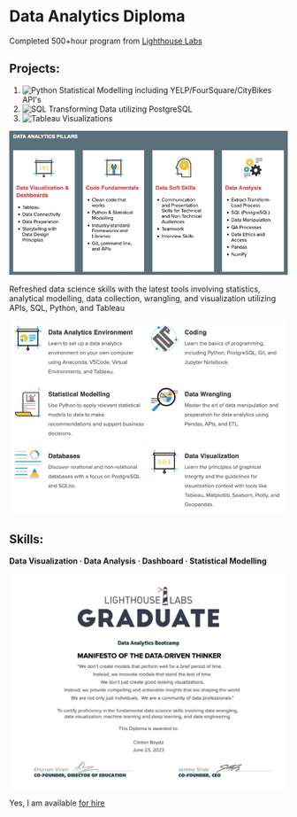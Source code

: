 # Data Analytics Diploma

Completed 500+hour program from [Lighthouse Labs]([https://amii.ca](https://www.lighthouselabs.ca/en/data-analytics))

## Projects:
1. ![Python Statistical Modelling](https://github.com/cboyda/LighthouseLabs/tree/main/Project-Python_Statistics) including YELP/FourSquare/CityBikes API's 
2. ![SQL Transforming Data](https://github.com/cboyda/LighthouseLabs/tree/main/Project-SQL) utilizing PostgreSQL
3. ![Tableau Visualizations](https://github.com/cboyda/LighthouseLabs/tree/main/Project-Tableau)

![data pillars](https://github.com/cboyda/LighthouseLabs/blob/main/program_pillars.png)

Refreshed data science skills with the latest tools involving statistics, analytical modelling, data collection, wrangling, and visualization utilizing APIs, SQL, Python, and Tableau

![program_overview](https://github.com/cboyda/LighthouseLabs/blob/main/program_overview.png)

## Skills: 
**Data Visualization · Data Analysis · Dashboard · Statistical Modelling**

![diploma](https://github.com/cboyda/LighthouseLabs/blob/main/program_diploma.jpg)

Yes, I am available [for hire](https://www.linkedin.com/in/clintonboyda/)
